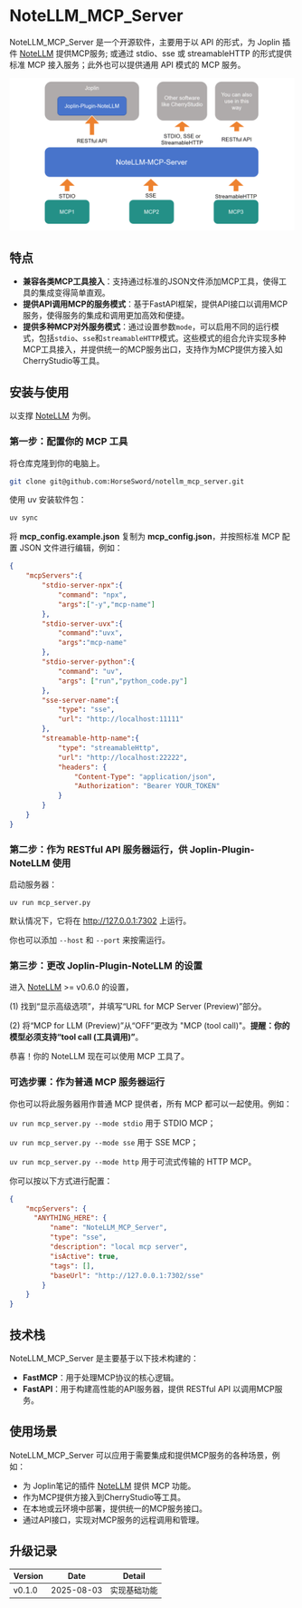# NoteLLM_MCP_Server

NoteLLM_MCP_Server 是一个开源软件，主要用于以 API 的形式，为 Joplin 插件 [NoteLLM](https://github.com/HorseSword/joplin-plugin-notellm) 提供MCP服务; 或通过 stdio、sse 或 streamableHTTP 的形式提供标准 MCP 接入服务；此外也可以提供通用 API 模式的 MCP 服务。

![image-20250804125837846](./_img/image-20250804125837846.png)



## 特点

- **兼容各类MCP工具接入**：支持通过标准的JSON文件添加MCP工具，使得工具的集成变得简单直观。
- **提供API调用MCP的服务模式**：基于FastAPI框架，提供API接口以调用MCP服务，使得服务的集成和调用更加高效和便捷。
- **提供多种MCP对外服务模式**：通过设置参数`mode`，可以启用不同的运行模式，包括`stdio`、`sse`和`streamableHTTP`模式。这些模式的组合允许实现多种MCP工具接入，并提供统一的MCP服务出口，支持作为MCP提供方接入如CherryStudio等工具。



## 安装与使用

以支撑 [NoteLLM](https://github.com/HorseSword/joplin-plugin-notellm) 为例。

### 第一步：配置你的 MCP 工具

将仓库克隆到你的电脑上。

```bash
git clone git@github.com:HorseSword/notellm_mcp_server.git
```

使用 uv 安装软件包：

```bash
uv sync
```

将 **mcp_config.example.json** 复制为 **mcp_config.json**，并按照标准 MCP 配置 JSON 文件进行编辑，例如：

```json
{
    "mcpServers":{
        "stdio-server-npx":{
            "command": "npx",
            "args":["-y","mcp-name"]
        },
        "stdio-server-uvx":{
            "command":"uvx",
            "args":"mcp-name"
        },
        "stdio-server-python":{
            "command": "uv",
            "args": ["run","python_code.py"]
        },
        "sse-server-name":{
            "type": "sse",
            "url": "http://localhost:11111"
        },
        "streamable-http-name":{
            "type": "streamableHttp",
            "url": "http://localhost:22222",
            "headers": {
                "Content-Type": "application/json",
                "Authorization": "Bearer YOUR_TOKEN"
            }
        }
    }
}
```



### 第二步：作为 RESTful API 服务器运行，供 Joplin-Plugin-NoteLLM 使用

启动服务器：

```
uv run mcp_server.py
```

默认情况下，它将在 http://127.0.0.1:7302 上运行。

你也可以添加 `--host` 和 `--port` 来按需运行。



### 第三步：更改 Joplin-Plugin-NoteLLM 的设置

进入 [NoteLLM](https://github.com/HorseSword/joplin-plugin-notellm) >= v0.6.0 的设置，

(1) 找到“显示高级选项”，并填写“URL for MCP Server (Preview)”部分。

(2) 将“MCP for LLM (Preview)”从“OFF”更改为 "MCP (tool call)"。**提醒：你的模型必须支持“tool call (工具调用)”**。

恭喜！你的 NoteLLM 现在可以使用 MCP 工具了。



### 可选步骤：作为普通 MCP 服务器运行

你也可以将此服务器用作普通 MCP 提供者，所有 MCP 都可以一起使用。例如：

`uv run mcp_server.py --mode stdio` 用于 STDIO MCP；

`uv run mcp_server.py --mode sse` 用于 SSE MCP；

`uv run mcp_server.py --mode http` 用于可流式传输的 HTTP MCP。

你可以按以下方式进行配置：

```json
{
    "mcpServers": {
  	  "ANYTHING_HERE": {
          "name": "NoteLLM_MCP_Server",
          "type": "sse",
          "description": "local mcp server",
          "isActive": true,
          "tags": [],
          "baseUrl": "http://127.0.0.1:7302/sse"
    	}
	}
}
```



## 技术栈

NoteLLM_MCP_Server 是主要基于以下技术构建的：

- **FastMCP**：用于处理MCP协议的核心逻辑。
- **FastAPI**：用于构建高性能的API服务器，提供 RESTful API 以调用MCP服务。



## 使用场景

NoteLLM_MCP_Server 可以应用于需要集成和提供MCP服务的各种场景，例如：

- 为 Joplin笔记的插件 [NoteLLM](https://github.com/HorseSword/joplin-plugin-notellm) 提供 MCP 功能。
- 作为MCP提供方接入到CherryStudio等工具。
- 在本地或云环境中部署，提供统一的MCP服务接口。
- 通过API接口，实现对MCP服务的远程调用和管理。



## 升级记录

Version | Date | Detail
--|--|--
v0.1.0 | 2025-08-03 | 实现基础功能
